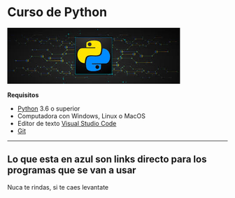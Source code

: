 # Curso de Python

![](https://github.com/noecastilloz/curso-basico-de-python/blob/main/imagen/images.jpg)

**Requisitos**

- [Python](https://www.python.org/) 3.6 o superior
- Computadora con Windows, Linux o MacOS
- Editor de texto [Visual Studio Code](https://code.visualstudio.com/)
- [Git](https://git-scm.com/)
------------------------------------------------
Lo que esta en azul son links directo para los programas que se van a usar
------------------------------------------------

Nuca te rindas, si te caes levantate 